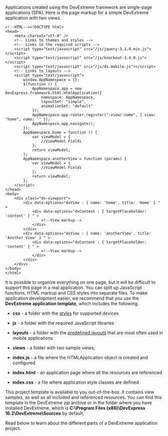 Applications created using the DevExtreme framework are single-page applications (SPA). Here is the page markup for a simple DevExtreme application with two views.

    <!--HTML--><!DOCTYPE html>
    <head>
        <meta charset="utf-8" />
        <!-- Links to themes and styles -->
        <!-- Links to the required scripts -->
        <script type="text/javascript" src="/js/jquery-3.1.0.min.js"></script>
        <script type="text/javascript" src="/js/knockout-3.4.0.js"></script>
        <script type="text/javascript" src="/js/dx.mobile.js"></script>
        <!-- Links to layouts -->   
        <script type="text/javascript">
            window.AppNamespace = {};
            $(function () {       
                AppNamespace.app = new DevExpress.framework.html.HtmlApplication({
                    namespace: AppNamespace,
                    layoutSet: "simple",
                    animationSet: "default"
                });
                AppNamespace.app.router.register(":view/:name", { view: "home", name: '' });
                AppNamespace.app.navigate();
            });
            AppNamespace.home = function () {
                var viewModel = {
                    //ViewModel Fields
                };
                return viewModel;
            };
            AppNamespace.anotherView = function (params) {
                var viewModel = {
                    //ViewModel Fields
                };
                return viewModel;
            };
        </script>
    </head>
    <body>
        <div class="dx-viewport">
            <div data-options="dxView : { name: 'home', title: 'Home' } " >
                <div data-options="dxContent : { targetPlaceholder: 'content' } " >
                    <!--View markup-->
                </div>
            </div>
            <div data-options="dxView : { name: 'anotherView', title: 'Another View' } " >
                <div data-options="dxContent : { targetPlaceholder: 'content' } " >
                    <!--View markup-->
                </div>
            </div>
        </div>
    </body>
    </html>

It is possible to organize everything on one page, but it will be difficult to support this page in a real application. You can split up JavaScript functions, HTML markup and CSS styles into separate files. To make application development easier, we recommend that you use the **DevExtreme application template**, which includes the following.

- **css** - a folder with the [styles](/concepts/60%20Themes/10%20Predefined%20Themes '/Documentation/Guide/Themes/Predefined_Themes/') for supported devices

- **js** - a folder with the required JavaScript libraries

- **layouts** - a folder with the [predefined layouts](/concepts/40%20SPA%20Framework/13%20Built-in%20Layouts '/Documentation/Guide/SPA_Framework/Built-in_Layouts/') that are most often used in mobile applications

- **views** - a folder with two sample views;

- **index.js** - a file where the HTMLApplication object is created and configured

- **index.html** - an application page where all the resources are referenced

- **index.css** - a file where application style classes are defined

This project template is available to you out-of-the-box. It contains view samples, as well as all included and referenced resources. You can find this template in the DevExtreme zip archive or in the folder where you have installed DevExtreme, which is **C:\Program Files (x86)\DevExpress 16.2\DevExtreme\Sources** by default.

Read below to learn about the different parts of a DevExtreme application project.

